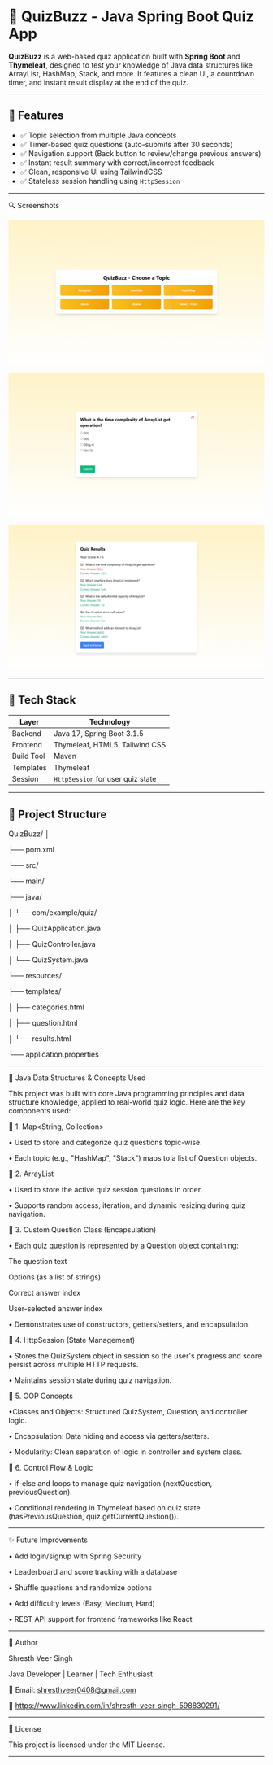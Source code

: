 # 🎯 QuizBuzz - Java Spring Boot Quiz App

**QuizBuzz** is a web-based quiz application built with **Spring Boot** and **Thymeleaf**, designed to test your knowledge of Java data structures like ArrayList, HashMap, Stack, and more. It features a clean UI, a countdown timer, and instant result display at the end of the quiz.

---

## 📌 Features

- ✅ Topic selection from multiple Java concepts  
- ✅ Timer-based quiz questions (auto-submits after 30 seconds)  
- ✅ Navigation support (Back button to review/change previous answers)  
- ✅ Instant result summary with correct/incorrect feedback  
- ✅ Clean, responsive UI using TailwindCSS  
- ✅ Stateless session handling using `HttpSession`  

---

🔍 Screenshots


![App Screenshot](https://github.com/Shresth2929/QuizBuzz/blob/main/Screenshot%20(2605).png)

![App Screenshot](https://github.com/Shresth2929/QuizBuzz/blob/main/Screenshot%20(2606).png)

![App Screenshot](https://github.com/Shresth2929/QuizBuzz/blob/main/Screenshot%20(2608).png)

---

## 🚀 Tech Stack

| Layer        | Technology            |
|--------------|------------------------|
| Backend      | Java 17, Spring Boot 3.1.5 |
| Frontend     | Thymeleaf, HTML5, Tailwind CSS |
| Build Tool   | Maven                  |
| Templates    | Thymeleaf              |
| Session      | `HttpSession` for user quiz state |

---

## 📂 Project Structure

QuizBuzz/
│

├── pom.xml

└── src/

└── main/

├── java/

│ └── com/example/quiz/

│ ├── QuizApplication.java

│ ├── QuizController.java

│ └── QuizSystem.java

└── resources/

├── templates/

│ ├── categories.html

│ ├── question.html

│ └── results.html

└── application.properties

---
🧠 Java Data Structures & Concepts Used

This project was built with core Java programming principles and data structure knowledge, applied to real-world quiz logic. Here are the key components used:

🔹 1. Map<String, Collection<Question>>

• Used to store and categorize quiz questions topic-wise.

• Each topic (e.g., "HashMap", "Stack") maps to a list of Question objects.

🔹 2. ArrayList<Question>

• Used to store the active quiz session questions in order.

• Supports random access, iteration, and dynamic resizing during quiz navigation.

🔹 3. Custom Question Class (Encapsulation)

• Each quiz question is represented by a Question object containing:

 The question text

Options (as a list of strings)

Correct answer index

User-selected answer index

• Demonstrates use of constructors, getters/setters, and encapsulation.

🔹 4. HttpSession (State Management)

• Stores the QuizSystem object in session so the user's progress and score persist across multiple HTTP requests.

• Maintains session state during quiz navigation.

🔹 5. OOP Concepts

•Classes and Objects: Structured QuizSystem, Question, and controller logic.

• Encapsulation: Data hiding and access via getters/setters.

• Modularity: Clean separation of logic in controller and system class.

🔹 6. Control Flow & Logic

• if-else and loops to manage quiz navigation (nextQuestion, previousQuestion).

• Conditional rendering in Thymeleaf based on quiz state (hasPreviousQuestion, quiz.getCurrentQuestion()).

---

✨ Future Improvements

• Add login/signup with Spring Security

• Leaderboard and score tracking with a database

• Shuffle questions and randomize options

• Add difficulty levels (Easy, Medium, Hard)

• REST API support for frontend frameworks like React

---

🙌 Author

Shresth Veer Singh

Java Developer | Learner | Tech Enthusiast

📧 Email: shresthveer0408@gmail.com

🔗 https://www.linkedin.com/in/shresth-veer-singh-598830291/

---

📜 License

This project is licensed under the MIT License.

---


